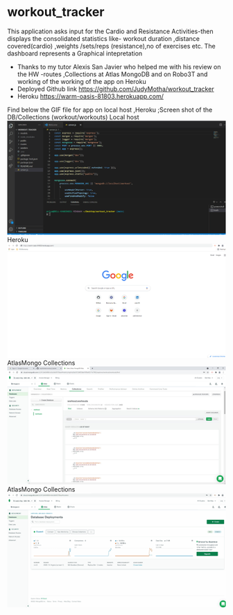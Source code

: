 # workout_tracker
This application  asks input for the Cardio and Resistance Activities-then displays the consolidated statistics like- workout duration ,distance covered(cardio) ,weights /sets/reps (resistance),no of exercises etc.
The dashboard represents a Graphical intepretation
* Thanks to my tutor Alexis San Javier who helped me with his review on the HW -routes ,Collections at Atlas  MongoDB and on Robo3T and working of the working of the app on Heroku
* Deployed Github link  https://github.com/JudyMotha/workout_tracker
* Heroku   https://warm-oasis-81803.herokuapp.com/

Find below the GIF file for app on local host ,Heroku ;Screen shot of the DB/Collections (workout/workouts)
Local host<img src="./Workouts.gif">
Heroku  <img src="./WorkoutsHeroku.gif">
AtlasMongo Collections <img src ="./AtlasMongo WorkoutCollections.JPG">
AtlasMongo Collections <img src ="./AtlasMongoDBCollections.gif">
